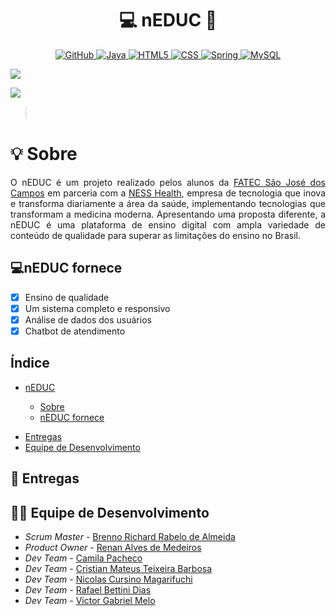 <h1 align="center">💻 nEDUC 📘</h1>

<p align="center">
    <a href="gttps://github.com">
        <img alt="GitHub" src="https://img.shields.io/badge/GitHub-100000?style=for-the-badge&logo=github&logoColor=white"/>
    </a>
    <a href="https://www.java.com/pt-BR/">
        <img alt="Java" src="https://img.shields.io/badge/java-%23ED8B00.svg?&style=for-the-badge&logo=java&logoColor=white"/>
    </a>
    <a href="https://developer.mozilla.org/pt-BR/docs/Web/Guide/HTML/HTML5">
    <img alt="HTML5" src="https://img.shields.io/badge/HTML5-E34F26?style=for-the-badge&logo=html5&logoColor=white"/>
    </a>
    <a href="https://developer.mozilla.org/pt-BR/docs/Web/CSS">
    <img alt="CSS" src="https://img.shields.io/badge/CSS3-1572B6?style=for-the-badge&logo=css3&logoColor=white">
    <a href="https://spring.io">
    <img alt="Spring" src="https://img.shields.io/badge/spring-%236DB33F.svg?&style=for-the-badge&logo=spring&logoColor=white"/>
    <a href="https://www.mysql.com">
    <img alt="MySQL" src="https://img.shields.io/badge/mysql-%2300f.svg?&style=for-the-badge&logo=mysql&logoColor=white"/>
    </a>
</p>
<p align="left">
    <img src="https://img.shields.io/badge/status-em%20desenvolvimento-blue?style=for-the-badge&logo=appveyor">
</p>
<p align="left">
    <img src="https://img.shields.io/badge/Sprint%20atual-Sprint%203-blue?style=for-the-badge&logo=appveyor">
</p>

> ㅤ

<h1 align="left"> 💡 Sobre </h1>
<p align="justify">O nEDUC é um projeto realizado pelos alunos da <a href="http://fatecsjc-prd.azurewebsites.net">FATEC São José dos Campos</a> em parceria com a <a href="https://ness.com.br/health.php">NESS Health</a>, empresa de tecnologia que inova e transforma diariamente a área da saúde, implementando tecnologias que transformam a medicina moderna. Apresentando uma proposta diferente, a nEDUC é uma plataforma de ensino digital com ampla variedade de conteúdo de qualidade para superar as limitações do ensino no Brasil.</p>
<p align="justify"> </a>

<h2>💻nEDUC fornece</h2>

- [x] Ensino de qualidade
- [X] Um sistema completo e responsivo
- [X] Análise de dados dos usuários
- [X] Chatbot de atendimento

<h2 align="left">Índice</h2>
<ul>
    <li><a href=''>nEDUC</a></li>
    <ul>
        <li><a href="https://github.com/DevSlim001/API_NEDUC#--sobre-">Sobre</a>
        <li><a href="https://github.com/DevSlim001/API_NEDUC#neduc-fornece">nEDUC fornece</a>
    </ul></ul>
    <ul>
        <li><a href="https://github.com/DevSlim001/API_NEDUC#-entregas">Entregas</a>
        <li><a href="https://github.com/DevSlim001/API_NEDUC#-entregas">Equipe de Desenvolvimento</a>
    </ul>
    </li>
</ul>

<h2 align="left">🎯 Entregas</h2>

<h2 align="left"> 👨‍💻‍ Equipe de Desenvolvimento</h2>
<ul>
    <li><i>Scrum Master - </i><a href=''>Brenno Richard Rabelo de Almeida</a></li>
    <li><i>Product Owner - </i><a href=''>Renan Alves de Medeiros</a></li>
    <li><i>Dev Team - </i><a href=''>Camila Pacheco</a></li>
    <li><i>Dev Team - </i><a href=''>Cristian Mateus Teixeira Barbosa</a></li>
    <li><i>Dev Team - </i><a href=''>Nicolas Cursino Magarifuchi</a></li>
    <li><i>Dev Team - </i><a href=''>Rafael Bettini Dias</a></li>
    <li><i>Dev Team - </i><a href=''>Victor Gabriel Melo</a></li>
</ul>
